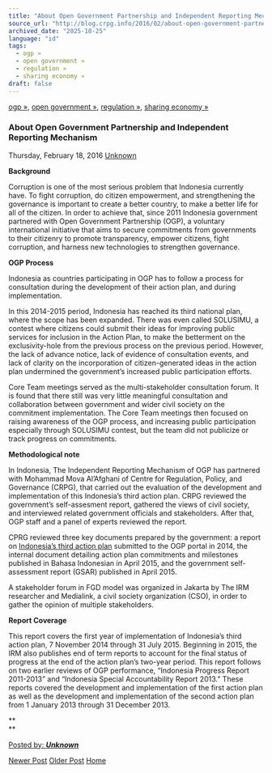 ```yaml
---
title: "About Open Government Partnership and Independent Reporting Mechanism | Center for Regulation, Policy and Governance (CRPG)"
source_url: "http://blog.crpg.info/2016/02/about-open-government-partnership-and.html"
archived_date: "2025-10-25"
language: "id"
tags:
  - ogp »
  - open government »
  - regulation »
  - sharing economy »
draft: false
---
```


[ogp »](http://blog.crpg.info/search/label/ogp), [open government »](http://blog.crpg.info/search/label/open%20government), [regulation »](http://blog.crpg.info/search/label/regulation), [sharing economy »](http://blog.crpg.info/search/label/sharing%20economy)

###  About Open Government Partnership and Independent Reporting Mechanism 

Thursday, February 18, 2016  [ Unknown ](https://www.blogger.com/profile/12321041940010171940 "author profile")

**Background**

Corruption is one of the most serious problem that Indonesia currently have. To fight corruption, do citizen empowerment, and strengthening the governance is important to create a better country, to make a better life for all of the citizen. In order to achieve that, since 2011 Indonesia government partnered with Open Government Partnership (OGP), a voluntary international initiative that aims to secure commitments from governments to their citizenry to promote transparency, empower citizens, fight corruption, and harness new technologies to strengthen governance.

  


**OGP Process**

Indonesia as countries participating in OGP has to follow a process for consultation during the development of their action plan, and during implementation. 

In this 2014-2015 period, Indonesia has reached its third national plan, where the scope has been expanded. There was even called SOLUSIMU, a contest where citizens could submit their ideas for improving public services for inclusion in the Action Plan, to make the betterment on the exclusivity-hole from the previous process on the previous period. However, the lack of advance notice, lack of evidence of consultation events, and lack of clarity on the incorporation of citizen-generated ideas in the action plan undermined the government’s increased public participation efforts.

Core Team meetings served as the multi-stakeholder consultation forum. It is found that there still was very little meaningful consultation and collaboration between government and wider civil society on the commitment implementation. The Core Team meetings then focused on raising awareness of the OGP process, and increasing public participation especially through SOLUSIMU contest, but the team did not publicize or track progress on commitments.

  


**Methodological note**

In Indonesia, The Independent Reporting Mechanism of OGP has partnered with Mohammad Mova Al’Afghani of Centre for Regulation, Policy, and Governance (CRPG), that carried out the evaluation of the development and implementation of this Indonesia’s third action plan. CRPG reviewed the government’s self-assesment report, gathered the views of civil society, and interviewed related government officials and stakeholders. After that, OGP staff and a panel of experts reviewed the report.

CPRG reviewed three key documents prepared by the government: a report on [Indonesia’s third action plan](http://www.opengovpartnership.org/sites/default/files/Indonesia%20OGP%20ACTION%20PLAN%202014-2015_0.pdf) submitted to the OGP portal in 2014, the internal document detailing action plan commitments and milestones published in Bahasa Indonesian in April 2015, and the government self-assessment report (GSAR) published in April 2015.

A stakeholder forum in FGD model was organized in Jakarta by The IRM researcher and Medialink, a civil society organization (CSO), in order to gather the opinion of multiple stakeholders.

**Report Coverage**

This report covers the first year of implementation of Indonesia’s third action plan, 7 November 2014 through 31 July 2015. Beginning in 2015, the IRM also publishes end of term reports to account for the final status of progress at the end of the action plan’s two-year period. This report follows on two earlier reviews of OGP performance, “Indonesia Progress Report 2011-2013” and “Indonesia Special Accountability Report 2013.” These reports covered the development and implementation of the first action plan as well as the development and implementation of the second action plan from 1 January 2013 through 31 December 2013.

**  
**

  


  


  


  


[ Posted by: _**Unknown**_ ](https://www.blogger.com/profile/12321041940010171940 "author profile")

[ ](https://www.blogger.com/email-post/1800407982648215581/3013365279269127327 "Email Post") [ ](https://www.blogger.com/post-edit.g?blogID=1800407982648215581&postID=3013365279269127327&from=pencil "Edit Post")

[Newer Post](http://blog.crpg.info/2016/02/sarahlerner-15.html "Newer Post") [Older Post](http://blog.crpg.info/2016/02/mengenal-persistent-organic-pollutants.html "Older Post") [Home](http://blog.crpg.info/)
